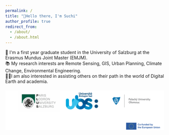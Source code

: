 ```yaml
---
permalink: /
title: "👋Hello there, I'm Suchi"
author_profile: true
redirect_from: 
  - /about/
  - /about.html
---
```

<body>
    👧 I'm a first year graduate student in the University of Salzburg at the Erasmus Mundus Joint Master (EMJM). <br>
    📚 My research interests are Remote Sensing, GIS, Urban Planning, Climate Change, Environmental Engineering. <br>
    🙋‍♀️I am also interested in assisting others on their path in the world of Digital Earth and academia. <bd>
</body>


<html lang="en">
<head>
  <meta charset="UTF-8">
  <meta name="viewport" content="width=device-width, initial-scale=3.0">
  <title>Image Resize Example</title>
  <style>
    /* Image container styling */
    .image-container {
      text-align: center; /* Center the image horizontally */
      margin-top: 20px;
    }

    /* Resize the image */
    .resized-image {
      width: 900px; /* Set desired width */
      height: auto; /* Maintain aspect ratio */
    }
  </style>
</head>
<body>
  
  <div class="image-container">
    <!-- Replace the src attribute with your GitHub image path -->
    <img src="images/new banner.png" alt="My Photo" class="resized-image">
  </div>

</body>
</html>





